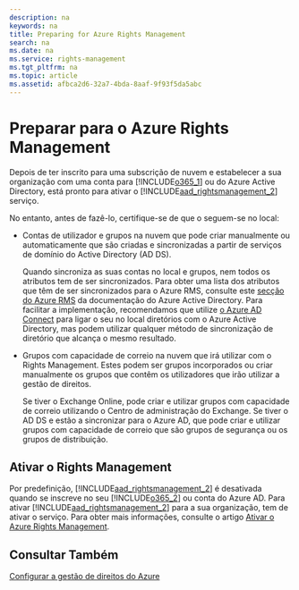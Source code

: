 ```yaml
---
description: na
keywords: na
title: Preparing for Azure Rights Management
search: na
ms.date: na
ms.service: rights-management
ms.tgt_pltfrm: na
ms.topic: article
ms.assetid: afbca2d6-32a7-4bda-8aaf-9f93f5da5abc
---
```

# Preparar para o Azure Rights Management
Depois de ter inscrito para uma subscrição de nuvem e estabelecer a sua organização com uma conta para [!INCLUDE[o365_1](../Token/o365_1_md.md)] ou do Azure Active Directory, está pronto para ativar o [!INCLUDE[aad_rightsmanagement_2](../Token/aad_rightsmanagement_2_md.md)] serviço.

No entanto, antes de fazê-lo, certifique-se de que o seguem-se no local:

-   Contas de utilizador e grupos na nuvem que pode criar manualmente ou automaticamente que são criadas e sincronizadas a partir de serviços de domínio do Active Directory (AD DS).

    Quando sincroniza as suas contas no local e grupos, nem todos os atributos tem de ser sincronizados. Para obter uma lista dos atributos que têm de ser sincronizados para o Azure RMS, consulte este [secção do Azure RMS](https://azure.microsoft.com/documentation/articles/active-directory-aadconnectsync-attributes-synchronized/) da documentação do Azure Active Directory. Para facilitar a implementação, recomendamos que utilize [o Azure AD Connect](http://azure.microsoft.com/documentation/articles/active-directory-aadconnect/) para ligar o seu no local diretórios com o Azure Active Directory, mas podem utilizar qualquer método de sincronização de diretório que alcança o mesmo resultado.

-   Grupos com capacidade de correio na nuvem que irá utilizar com o Rights Management. Estes podem ser grupos incorporados ou criar manualmente os grupos que contêm os utilizadores que irão utilizar a gestão de direitos.

    Se tiver o Exchange Online, pode criar e utilizar grupos com capacidade de correio utilizando o Centro de administração do Exchange. Se tiver o AD DS e estão a sincronizar para o Azure AD, que pode criar e utilizar grupos com capacidade de correio que são grupos de segurança ou os grupos de distribuição.

## Ativar o Rights Management
Por predefinição, [!INCLUDE[aad_rightsmanagement_2](../Token/aad_rightsmanagement_2_md.md)] é desativada quando se inscreve no seu [!INCLUDE[o365_2](../Token/o365_2_md.md)] ou conta do Azure AD. Para ativar [!INCLUDE[aad_rightsmanagement_2](../Token/aad_rightsmanagement_2_md.md)] para a sua organização, tem de ativar o serviço. Para obter mais informações, consulte o artigo [Ativar o Azure Rights Management](../Topic/Activating_Azure_Rights_Management.md).

## Consultar Também
[Configurar a gestão de direitos do Azure](../Topic/Configuring_Azure_Rights_Management.md)


